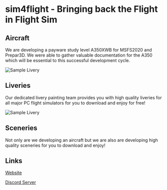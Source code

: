# sim4flight - Bringing back the Flight in Flight Sim

## Aircraft
We are developing a payware study level A350XWB for MSFS2020 and Prepar3D. We were able to gather valuable documentation for the A350 which will be essential to this successful development cycle.

![Sample Livery](https://images.squarespace-cdn.com/content/v1/5eff09a4f5beea28d1536434/1601620157798-NVEMA3JNFMISSRX1E5D6/ke17ZwdGBToddI8pDm48kL8fxvxUfk2sD4nNl2VZJSkUqsxRUqqbr1mOJYKfIPR7LoDQ9mXPOjoJoqy81S2I8N_N4V1vUb5AoIIIbLZhVYxCRW4BPu10St3TBAUQYVKcHNpQYEX29G4SElzJui_1Wx0CA8piEo6rXJzwonT85hTyA30jLYlrnkJuCK_qMJXA/Engine4render_S4F_Screenshot.png)

## Liveries
Our dedicated livery painting team provides you with high quality liveries for all major PC flight simulators for you to download and enjoy for free!

![Sample Livery](https://cdn.discordapp.com/attachments/714952095270436874/765261982809980928/b738_-_2020-10-11_20.23.42.png)

## Sceneries
Not only are we developing an aircraft but we are also are developing high quality sceneries for you to download and enjoy!

## Links
[Website](https://sim4flight.com/)

[Discord Server](https://discord.sim4flight.com/)
